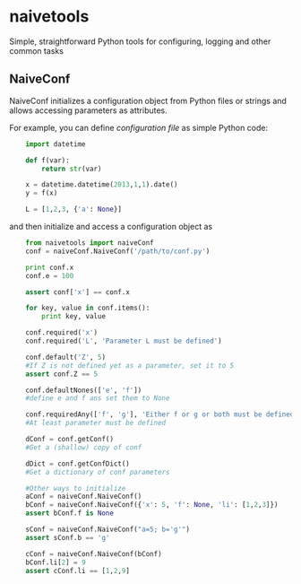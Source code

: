 naivetools
==========

Simple, straightforward Python tools for configuring, logging and other common tasks


NaiveConf
---------

NaiveConf initializes a configuration object from Python files or strings
and allows accessing parameters as attributes.

For example, you can define _configuration file_ as simple Python code:

```python
    import datetime

    def f(var):
    	return str(var)

    x = datetime.datetime(2013,1,1).date()
    y = f(x)

    L = [1,2,3, {'a': None}]
```

and then initialize and access a configuration object as

```python
    from naivetools import naiveConf
    conf = naiveConf.NaiveConf('/path/to/conf.py')

    print conf.x
    conf.e = 100

    assert conf['x'] == conf.x

    for key, value in conf.items():
    	print key, value

    conf.required('x')
    conf.required('L', 'Parameter L must be defined')

    conf.default('Z', 5)
    #If Z is not defined yet as a parameter, set it to 5
    assert conf.Z == 5

    conf.defaultNones(['e', 'f'])
    #define e and f ans set them to None

    conf.requiredAny(['f', 'g'], 'Either f or g or both must be defined')
    #At least parameter must be defined

    dConf = conf.getConf()
    #Get a (shallow) copy of conf

    dDict = conf.getConfDict()
    #Get a dictionary of conf parameters

    #Other ways to initialize
    aConf = naiveConf.NaiveConf()
    bConf = naiveConf.NaiveConf({'x': 5, 'f': None, 'li': [1,2,3]})
    assert bConf.f is None

    sConf = naiveConf.NaiveConf("a=5; b='g'")
    assert sConf.b == 'g'

    cConf = naiveConf.NaiveConf(bConf)
    bConf.li[2] = 9
    assert cConf.li == [1,2,9]
```